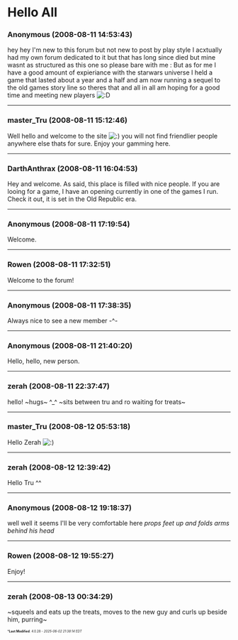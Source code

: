 # Hello All

### **Anonymous** (2008-08-11 14:53:43)

hey hey I'm new to this forum but not new to post by play style I acxtually had my own forum dedicated to it but that has long since died but mine wasnt as structured as this one so please bare with me :
But as for me I have a good amount of expieriance with the starwars universe I held a game that lasted about a year and a half and am now running a sequel to the old games story line so theres that and all in all am hoping for a good time and meeting new players <!-- s:D -->![:D](https://i.ibb.co/MDcFvFDD/icon-e-biggrin.gif)<!-- s:D -->

---

### **master_Tru** (2008-08-11 15:12:46)

Well hello and welcome to the site <!-- s:) -->![:)](https://i.ibb.co/8LPNcWCM/icon-e-smile.gif)<!-- s:) --> you will not find friendlier people anywhere else thats for sure. Enjoy your gamming here.

---

### **DarthAnthrax** (2008-08-11 16:04:53)

Hey and welcome. As said, this place is filled with nice people.
If you are looing for a game, I have an opening currently in one of the games I run. Check it out, it is set in the Old Republic era.

---

### **Anonymous** (2008-08-11 17:19:54)

Welcome.

---

### **Rowen** (2008-08-11 17:32:51)

Welcome to the forum!

---

### **Anonymous** (2008-08-11 17:38:35)

Always nice to see a new member -^-

---

### **Anonymous** (2008-08-11 21:40:20)

Hello, hello, new person.

---

### **zerah** (2008-08-11 22:37:47)

hello! ~hugs~ ^_^ ~sits between tru and ro waiting for treats~

---

### **master_Tru** (2008-08-12 05:53:18)

Hello Zerah <!-- s:) -->![:)](https://i.ibb.co/8LPNcWCM/icon-e-smile.gif)<!-- s:) -->

---

### **zerah** (2008-08-12 12:39:42)

Hello Tru ^^

---

### **Anonymous** (2008-08-12 19:18:37)

well well it seems I'll be very comfortable here *props feet up and folds arms behind his head*

---

### **Rowen** (2008-08-12 19:55:27)

Enjoy!

---

### **zerah** (2008-08-13 00:34:29)

~squeels and eats up the treats, moves to the new guy and curls up beside him, purring~



<span style="font-size: 0.5em;">***Last Modified**: 4.0.28 - *2025-06-02 21:38:14 EDT*</span>